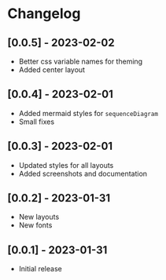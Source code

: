 # Changelog

## [0.0.5] - 2023-02-02

- Better css variable names for theming
- Added center layout

## [0.0.4] - 2023-02-01

- Added mermaid styles for `sequenceDiagram`
- Small fixes

## [0.0.3] - 2023-02-01

- Updated styles for all layouts
- Added screenshots and documentation

## [0.0.2] - 2023-01-31

- New layouts
- New fonts

## [0.0.1] - 2023-01-31

- Initial release